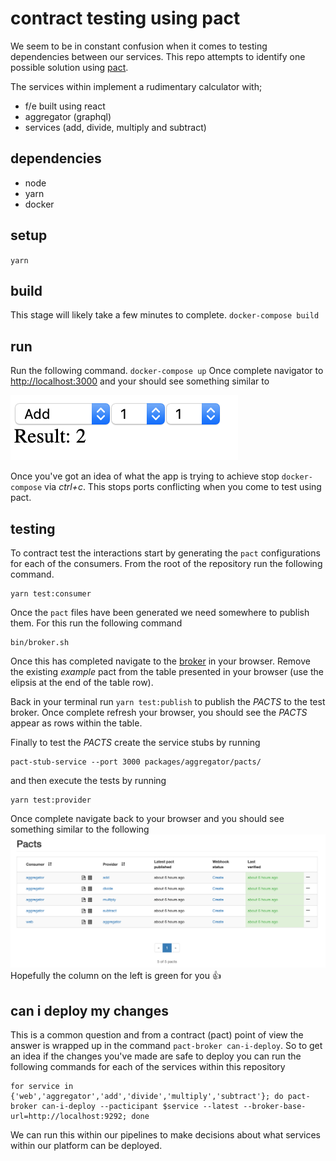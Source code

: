 # contract testing using pact

We seem to be in constant confusion when it comes to testing dependencies between our services. This repo attempts to identify one possible solution using [pact](https://docs.pact.io/).

The services within implement a rudimentary calculator with;
  * f/e built using react
  * aggregator (graphql)
  * services (add, divide, multiply and subtract)
  
## dependencies
* node
* yarn
* docker
  
## setup
`yarn`
  
## build
This stage will likely take a few minutes to complete.
`docker-compose build`

## run
Run the following command.
`docker-compose up`
Once complete navigator to [http://localhost:3000](http://localhost:3000) and your should see something similar to

![](bin/app.png)

Once you've got an idea of what the app is trying to achieve stop `docker-compose` via _ctrl+c_. This stops ports conflicting when you come to test using pact.

## testing
To contract test the interactions start by generating the `pact` configurations for each of the consumers. From the root of the repository run the following command.
```
yarn test:consumer
```

Once the `pact` files have been generated we need somewhere to publish them. For this run the following command
```
bin/broker.sh
```
Once this has completed navigate to the [broker](http://localhost:9292) in your browser. Remove the existing _example_ pact from the table presented in your browser (use the elipsis at the end of the table row).

Back in your terminal run `yarn test:publish` to publish the _PACTS_ to the test broker. Once complete refresh your browser, you should see the _PACTS_ appear as rows within the table.

Finally to test the _PACTS_ create the service stubs by running
```
pact-stub-service --port 3000 packages/aggregator/pacts/
```
and then execute the tests by running
```
yarn test:provider
```

Once complete navigate back to your browser and you should see something similar to the following
![](bin/pacts.png)
Hopefully the column on the left is green for you 👍

## can i deploy my changes
This is a common question and from a contract (pact) point of view the answer is wrapped up in the command `pact-broker can-i-deploy`. So to get an idea if the changes you've made are safe to deploy you can run the following commands for each of the services within this repository
```
for service in {'web','aggregator','add','divide','multiply','subtract'}; do pact-broker can-i-deploy --pacticipant $service --latest --broker-base-url=http://localhost:9292; done
```
We can run this within our pipelines to make decisions about what services within our platform can be deployed.
